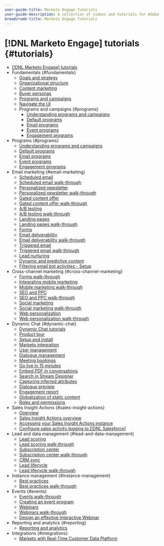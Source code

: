 ```yaml
---
user-guide-title: Marketo Engage Tutorials
user-guide-description: A collection of videos and tutorials for Adobe Marketo Engage.
breadcrumb-title: Marketo Engage Tutorials
---
```


# [!DNL Marketo Engage] tutorials {#tutorials}

+ [[!DNL Marketo Engage] tutorials](/help/_marketo-main/overview.md)
+ Fundamentals {#fundamentals}
  + [Goals and strategy](/help/fundamentals/goals-and-strategy-learn.md)
  + [Organizational structure](/help/fundamentals/organizational-structure-learn.md)
  + [Content marketing](/help/fundamentals/content-marketing-learn.md)
  + [Buyer personas](/help/fundamentals/buyer-personas-learn.md)
  + [Programs and campaigns](/help/fundamentals/programs-and-campaigns.md)
  + [Navigate the UI](/help/fundamentals/ui-navigation.md)
  + Programs and campaigns {#programs}
    + [Understanding programs and campaigns](help/programs/understanding-programs-and-campaigns.md)
    + [Default programs](/help/programs/default-programs.md)
    + [Email programs](/help/programs/email-programs.md)
    + [Event programs](/help/programs/event-programs.md)
    + [Engagement programs](/help/programs/engagement-programs.md)
+ Programs {#programs}
  + [Understanding programs and campaigns](help/programs/understanding-programs-and-campaigns.md)
  + [Default programs](/help/programs/default-programs.md)
  + [Email programs](/help/programs/email-programs.md)
  + [Event programs](/help/programs/event-programs.md)
  + [Engagement programs](/help/programs/engagement-programs.md)
+ Email marketing {#email-marketing}
  + [Scheduled email](/help/email-marketing/scheduled-email-learn.md)
  + [Scheduled email walk-through](/help/email-marketing/scheduled-email-watch.md)
  + [Personalized newsletter](/help/email-marketing/personalized-newsletter-learn.md)
  + [Personalized newsletter walk-through](/help/email-marketing/personalized-newsletter-watch.md)
  + [Gated content offer](/help/email-marketing/gated-content-offer-learn.md)
  + [Gated content offer walk-through](/help/email-marketing/gated-content-offer-watch.md)
  + [A/B testing](/help/email-marketing/ab-testing-learn.md)
  + [A/B testing walk-through](/help/email-marketing/ab-testing-watch.md)
  + [Landing pages ](/help/email-marketing/landing-pages-learn.md)
  + [Landing pages walk-through](/help/email-marketing/landing-pages-watch.md)
  + [Forms](/help/email-marketing/forms-learn.md)
  + [Email deliverability](/help/email-marketing/email-deliverability-learn.md)
  + [Email deliverability walk-through](/help/email-marketing/email-deliverability-watch.md)
  + [Triggered email](/help/email-marketing/triggered-email-learn.md)
  + [Triggered email walk-through](/help/email-marketing/triggered-email-watch.md)
  + [Lead nurturing](/help/email-marketing/lead-nuturing-learn.md)
  + [Dynamic and predictive content](/help/email-marketing/dynamic-and-predictive-content-learn.md)
  + [Filtering email bot activities - Setup](/help/filtering-email-bot-activities/setup.md)  
+ Cross-channel marketing {#cross-channel-marketing}
  + [Forms walk-through](/help/email-marketing/forms-watch.md)
  + [Integrating mobile marketing](/help/cross-channel-marketing/mobile-marketing-learn.md)
  + [Mobile marketing walk-through](/help/cross-channel-marketing/mobile-marketing-watch.md)
  + [SEO and PPC](/help/cross-channel-marketing/seo-and-ppc-learn.md)
  + [SEO and PPC walk-through](/help/cross-channel-marketing/seo-and-ppc-watch.md)
  + [Social marketing](/help/cross-channel-marketing/social-marketing-learn.md)
  + [Social marketing walk-through](/help/cross-channel-marketing/social-marketing-watch.md)
  + [Web personalization](/help/cross-channel-marketing/web-personalization-learn.md)
  + [Web personalization walk-through](/help/cross-channel-marketing/web-personalization-watch.md)
+ Dynamic Chat {#dynamic-chat}
  + [Dynamic Chat tutorials](/help/dynamic-chat/dynamic-chat-overview.md)
  + [Product tour](/help/dynamic-chat/product-tour.md)
  + [Setup and install](/help/dynamic-chat/setup.md)
  + [Marketo integration](/help/dynamic-chat/marketo-integration.md)
  + [User management](/help/dynamic-chat/user-management.md)
  + [Dialogue management](/help/dynamic-chat/dialogue-management.md)
  + [Meeting bookings](/help/dynamic-chat/meeting-booking.md)
  + [Go live in 15 minutes](/help/dynamic-chat/go-live-in-15-minutes.md)
  + [Embed PDF in conversations](/help/dynamic-chat/document-cloud-integration.md)
  + [Search in Stream Designer](/help/dynamic-chat/search-in-stream-designer.md)
  + [Capturing inferred attributes](/help/dynamic-chat/capture-inferred-attributes.md)
  + [Dialogue preview](/help/dynamic-chat/dialogue-preview.md)
  + [Engagement report](/help/dynamic-chat/engagement-report.md)
  + [Globalization of static content](/help/dynamic-chat/globalization-of-static-content.md)
  + [Roles and permissions](/help/dynamic-chat/roles-and-permissions.md)
+ Sales Insight Actions {#sales-insight-actions}
  + [Overview](/help/sales-insight-actions/overview.md)
  + [Sales Insight Actions overview](/help/sales-insight-actions/sales-insight-actions-overview.md)
  + [Accessing your Sales Insight Actions instance](/help/sales-insight-actions/accessing-your-sales-insight-actions-instance.md)
  + [Configure sales activity logging to [!DNL Salesforce]](/help/sales-insight-actions/configure-sales-activity-logging-to-salesforce.md)
+ Lead and data management {#lead-and-data-management}
  + [Lead scoring](/help/lead-and-data-management/lead-scoring-learn.md)
  + [Lead scoring walk-through](/help/lead-and-data-management/lead-scoring-watch.md)
  + [Subscription center](/help/lead-and-data-management/subscription-center-learn.md)
  + [Subscription center walk-through](/help/lead-and-data-management/subscription-center-watch.md)
  + [CRM sync](/help/lead-and-data-management/crm-sync-learn.md)
  + [Lead lifecycle](/help/lead-and-data-management/lead-lifecycle-learn.md)
  + [Lead lifecycle walk-through](/help/lead-and-data-management/lead-lifecycle-watch.md)
+ Instance management {#instance-management}
  + [Best practices](/help/instance-management/best-practice-learn.md)
  + [Best practices walk-through](/help/instance-management/best-practice-watch.md)
+ Events {#events}
  + [Events walk-through](/help/events/events-watch.md)
  + [Creating an event program](/help/events/events-learn.md)
  + [Webinars](/help/events/webinar-learn.md)
  + [Webinars walk-through](/help/events/webinar-watch.md)
  + [Design an effective Interactive Webinar](/help/events/design-an-effective-interactive-webinar.md)
+ Reporting and analytics {#reporting}
  +  [Reporting and analytics](/help/reporting/reporting-and-analytics.md)
+ Integrations {#integrations}
  + [Marketo with Real-Time Customer Data Platform](https://experienceleague.adobe.com/docs/platform-learn/tutorials/sources/ingest-data-from-marketo.html) 
